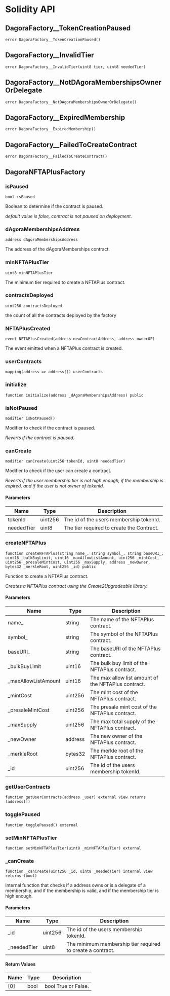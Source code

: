 # Solidity API

## DagoraFactory__TokenCreationPaused

```solidity
error DagoraFactory__TokenCreationPaused()
```

## DagoraFactory__InvalidTier

```solidity
error DagoraFactory__InvalidTier(uint8 tier, uint8 neededTier)
```

## DagoraFactory__NotDAgoraMembershipsOwnerOrDelegate

```solidity
error DagoraFactory__NotDAgoraMembershipsOwnerOrDelegate()
```

## DagoraFactory__ExpiredMembership

```solidity
error DagoraFactory__ExpiredMembership()
```

## DagoraFactory__FailedToCreateContract

```solidity
error DagoraFactory__FailedToCreateContract()
```

## DagoraNFTAPlusFactory

### isPaused

```solidity
bool isPaused
```

Boolean to determine if the contract is paused.

_default value is false, contract is not paused on deployment._

### dAgoraMembershipsAddress

```solidity
address dAgoraMembershipsAddress
```

The address of the dAgoraMemberships contract.

### minNFTAPlusTier

```solidity
uint8 minNFTAPlusTier
```

The minimum tier required to create a NFTAPlus contract.

### contractsDeployed

```solidity
uint256 contractsDeployed
```

the count of all the contracts deployed by the factory

### NFTAPlusCreated

```solidity
event NFTAPlusCreated(address newContractAddress, address ownerOF)
```

The event emitted when a NFTAPlus contract is created.

### userContracts

```solidity
mapping(address => address[]) userContracts
```

### initialize

```solidity
function initialize(address _dAgoraMembershipsAddress) public
```

### isNotPaused

```solidity
modifier isNotPaused()
```

Modifier to check if the contract is paused.

_Reverts if the contract is paused._

### canCreate

```solidity
modifier canCreate(uint256 tokenId, uint8 neededTier)
```

Modifier to check if the user can create a contract.

_Reverts if the user membership tier is not high enough, if the membership is expired, and if the user is not owner of tokenId._

#### Parameters

| Name | Type | Description |
| ---- | ---- | ----------- |
| tokenId | uint256 | The id of the users membership tokenId. |
| neededTier | uint8 | The tier required to create the Contract. |

### createNFTAPlus

```solidity
function createNFTAPlus(string name_, string symbol_, string baseURI_, uint16 _bulkBuyLimit, uint16 _maxAllowListAmount, uint256 _mintCost, uint256 _presaleMintCost, uint256 _maxSupply, address _newOwner, bytes32 _merkleRoot, uint256 _id) public
```

Function to create a NFTAPlus contract.

_Creates a NFTAPlus contract using the Create2Upgradeable library._

#### Parameters

| Name | Type | Description |
| ---- | ---- | ----------- |
| name_ | string | The name of the NFTAPlus contract. |
| symbol_ | string | The symbol of the NFTAPlus contract. |
| baseURI_ | string | The baseURI of the NFTAPlus contract. |
| _bulkBuyLimit | uint16 | The bulk buy limit of the NFTAPlus contract. |
| _maxAllowListAmount | uint16 | The max allow list amount of the NFTAPlus contract. |
| _mintCost | uint256 | The mint cost of the NFTAPlus contract. |
| _presaleMintCost | uint256 | The presale mint cost of the NFTAPlus contract. |
| _maxSupply | uint256 | The max total supply of the NFTAPlus contract. |
| _newOwner | address | The new owner of the NFTAPlus contract. |
| _merkleRoot | bytes32 | The merkle root of the NFTAPlus contract. |
| _id | uint256 | The id of the users membership tokenId. |

### getUserContracts

```solidity
function getUserContracts(address _user) external view returns (address[])
```

### togglePaused

```solidity
function togglePaused() external
```

### setMinNFTAPlusTier

```solidity
function setMinNFTAPlusTier(uint8 _minNFTAPlusTier) external
```

### _canCreate

```solidity
function _canCreate(uint256 _id, uint8 _neededTier) internal view returns (bool)
```

Internal function that checks if a address owns or is a delegate of a membership, and if the membership is valid, and if the membership tier is high enough.

#### Parameters

| Name | Type | Description |
| ---- | ---- | ----------- |
| _id | uint256 | The id of the users membership tokenId. |
| _neededTier | uint8 | The minimum membership tier required to create a contract. |

#### Return Values

| Name | Type | Description |
| ---- | ---- | ----------- |
| [0] | bool | bool True or False. |

